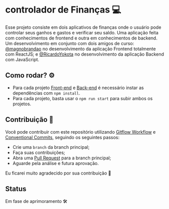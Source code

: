# controlador de Finanças :computer:

Esse projeto consiste em dois aplicativos de finanças onde o usuário pode controlar seus ganhos e gastos e verificar seu saldo. Uma aplicação feita com conhecimentos de frontend e outra em conhecimentos de backend. Um desenvolvimento em conjunto com dois amigos de curso: [@magnobrandao](https://github.com/magnobrandao) no desenvolvimento da aplicação Frontend totalmente com ReactJS; e [@RicardoYokota](https://github.com/RicardoYokota) no desenvolvimento da aplicação Backend com JavaScript.

## Como rodar? :gear:

- Para cada projeto [Front-end](./frontend/) e [Back-end](./backend/) é necessário instar as dependências com `npm install`.
- Para cada projeto, basta usar o `npm run start` para subir ambos os projetos.

## Contribuição :handshake:

Você pode contribuir com este repositório utilizando [Gitflow Workflow](https://www.atlassian.com/git/tutorials/comparing-workflows/gitflow-workflow) e [Conventional Commits](https://www.conventionalcommits.org/en/v1.0.0/), seguindo os seguintes passos:

- Crie uma `branch` da branch principal;
- Faça suas contribuições;
- Abra uma [Pull Request](https://docs.github.com/en/pull-requests/collaborating-with-pull-requests/proposing-changes-to-your-work-with-pull-requests/creating-a-pull-request) para a branch principal;
- Aguarde pela análise e futura aprovação.

Eu ficarei muito agradecido por sua contribuição :crossed_fingers:

## Status

Em fase de aprimoramento :hammer_and_wrench:
